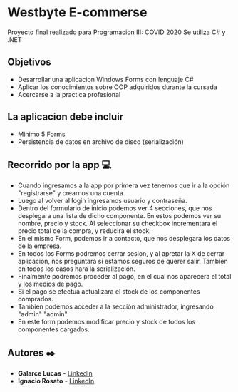 # Westbyte E-commerse

Proyecto final realizado para Programacion III: COVID 2020
Se utiliza C# y .NET

## Objetivos

* Desarrollar una aplicacion Windows Forms con lenguaje C#
* Aplicar los conocimientos sobre OOP adquiridos durante la cursada
* Acercarse a la practica profesional

## La aplicacion debe incluir

* Minimo 5 Forms
* Persistencia de datos en archivo de disco (serialización)

## Recorrido por la app :computer:

* Cuando ingresamos a la app por primera vez tenemos que ir a la opción "registrarse" y crearnos una cuenta.
* Luego al volver al login ingresamos usuario y contraseña.
* Dentro del formulario de inicio podemos ver 4 secciones, que nos desplegara una lista de dicho componente. En estos podemos ver su nombre, precio y stock. Al seleccionar su checkbox incrementara el precio total de la compra, y reducira el stock.
* En el mismo Form, podemos ir a contacto, que nos desplegara los datos de la empresa. 
* En todos los Forms podremos cerrar sesion, y al apretar la X de cerrar aplicacion, nos preguntara si estamos seguros de querer salir. Tambien en todos los casos hara la serialización.
* Finalmente podremos proceder al pago, en el cual nos aparecera el total y los medios de pago.
* Si el pago se efectua actualizara el stock de los componentes comprados.
* Tambien podemos acceder a la sección administrador, ingresando "admin" "admin".
* En este form podemos modificar precio y stock de todos los componentes cargados.

## Autores :black_nib:

* **Galarce Lucas** - [LinkedIn](https://www.linkedin.com/in/galarce-lucas/)
* **Ignacio Rosato** - [LinkedIn](www.linkedin.com/in/ignacio-rosato)
